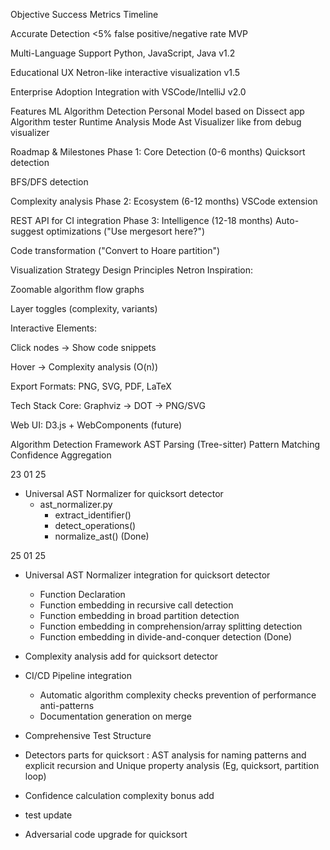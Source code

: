 
Objective  Success Metrics  Timeline

Accurate Detection	<5% false positive/negative   rate	MVP

Multi-Language Support	Python, JavaScript, Java	v1.2

Educational UX	Netron-like interactive visualization	v1.5

Enterprise Adoption	Integration with VSCode/IntelliJ	v2.0


Features
ML Algorithm Detection
Personal Model based on Dissect app
Algorithm tester
Runtime Analysis Mode
Ast Visualizer like from debug visualizer


Roadmap & Milestones
Phase 1: Core Detection (0-6 months)
Quicksort detection

BFS/DFS detection

Complexity analysis
Phase 2: Ecosystem (6-12 months)
VSCode extension

REST API for CI integration
Phase 3: Intelligence (12-18 months)
Auto-suggest optimizations ("Use mergesort here?")

Code transformation ("Convert to Hoare partition")

 Visualization Strategy
Design Principles
Netron Inspiration:

Zoomable algorithm flow graphs

Layer toggles (complexity, variants)

Interactive Elements:

Click nodes → Show code snippets

Hover → Complexity analysis (O(n))

Export Formats: PNG, SVG, PDF, LaTeX

Tech Stack
Core: Graphviz → DOT → PNG/SVG

Web UI: D3.js + WebComponents (future)


Algorithm Detection Framework
AST Parsing (Tree-sitter)
Pattern Matching
Confidence Aggregation



23 01 25
- Universal AST Normalizer for quicksort detector
    - ast_normalizer.py
        - extract_identifier()
        - detect_operations()
        - normalize_ast()
(Done)

25 01 25
- Universal AST Normalizer integration for quicksort detector
    - Function Declaration
    - Function embedding in recursive call detection
    - Function embedding in broad partition detection
    - Function embedding in comprehension/array splitting detection
    - Function embedding in divide-and-conquer detection
(Done)

- Complexity analysis add for quicksort detector

- CI/CD Pipeline integration
    - Automatic algorithm complexity checks
    prevention of performance anti-patterns
    - Documentation generation on merge

- Comprehensive Test Structure
- Detectors parts for quicksort : AST analysis for naming patterns and explicit recursion and Unique property analysis (Eg, quicksort, partition loop)
- Confidence calculation complexity bonus add
- test update
- Adversarial code upgrade for quicksort